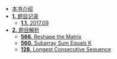 *   [本书介绍](./index.md)
*   [**1.** 题目记录]()
    *  [**1.1.** 2017.09](./题目记录/2017.09.md)
*   [**2.** 题目解析]()
    *  [**566.**  Reshape the Matrix](./题目解析/566.md)
    *  [**560.**  Subarray Sum Equals K](./题目解析/560.md)
    *  [**128.**  Longest Consecutive Sequence](./题目解析/128.md)